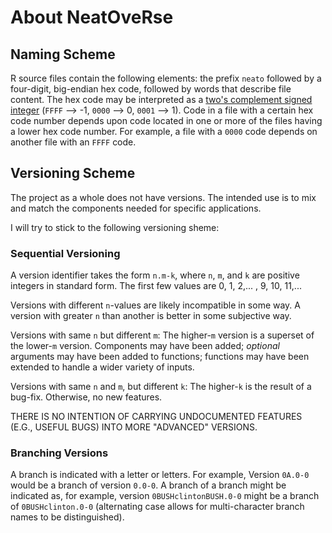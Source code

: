 # About NeatOveRse

## Naming Scheme

R source files contain the following elements: the prefix `neato` followed by a four-digit, big-endian hex code, followed by words that describe file content. The hex code may be interpreted as a [two's complement signed integer](https://en.wikipedia.org/wiki/Two's_complement) (`FFFF` --> -1, `0000` --> 0, `0001` --> 1). Code in a file with a certain hex code number depends upon code located in one or more of the files having a lower hex code number. For example, a file with a `0000` code depends on another file with an `FFFF` code.

## Versioning Scheme

The project as a whole does not have versions. The intended use is to mix and match the components needed for specific applications.

I will try to stick to the following versioning sheme:

### Sequential Versioning

A version identifier takes the form `n.m-k`, where `n`, `m`, and `k` are positive integers in standard form. The first few values are 0, 1, 2,... , 9, 10, 11,...

Versions with different `n`-values are likely incompatible in some way. A version with greater `n` than another is better in some subjective way.

Versions with same `n` but different `m`: The higher-`m` version is a superset of the lower-`m` version. Components may have been added;  _optional_ arguments may have been added to functions; functions may have been extended to handle a wider variety of inputs.

Versions with same `n` and `m`, but different `k`: The higher-`k` is the result of a bug-fix. Otherwise, no new features.

THERE IS NO INTENTION OF CARRYING UNDOCUMENTED FEATURES (E.G., USEFUL BUGS) INTO MORE "ADVANCED" VERSIONS.

### Branching Versions

A branch is indicated with a letter or letters. For example, Version `0A.0-0` would be a branch of version `0.0-0`. A branch of a branch might be indicated as, for example, version `0BUSHclintonBUSH.0-0` might be a branch of `0BUSHclinton.0-0` (alternating case allows for multi-character branch names to be distinguished).
